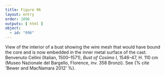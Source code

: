 ```yaml
---
title: Figure 96
layout: entry
order: 1096
outputs: [ html ]
object:
  - id: "096"
---
```


View of the interior of a bust showing the wire mesh that would have bound the core and is now embedded in the inner metal surface of the cast. Benvenuto Cellini (Italian, 1500–1571), *Bust of Cosimo I*, 1546–47, H. 110 cm (Museo Nazionale del Bargello, Florence, inv. 358 Bronzi). See {% cite 'Bewer and MacNamara 2012' %}.
